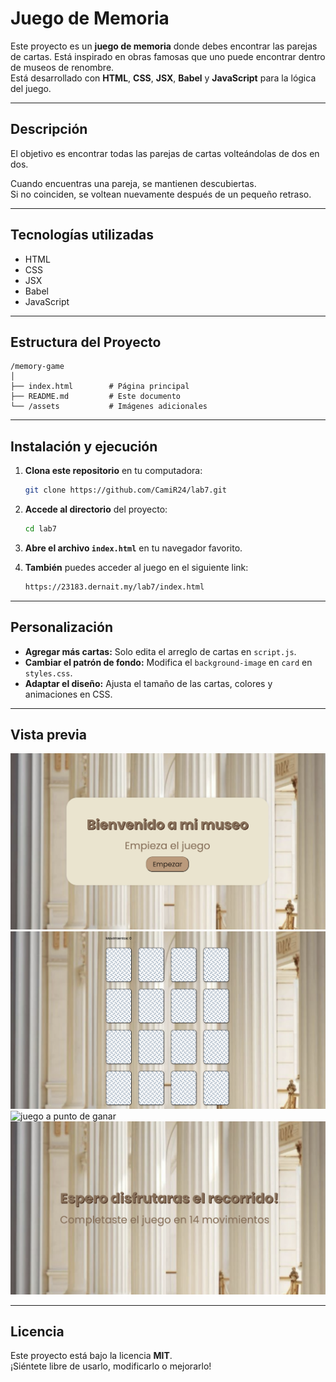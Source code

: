 # Juego de Memoria

Este proyecto es un **juego de memoria** donde debes encontrar las parejas de cartas. Está inspirado en obras famosas que uno puede encontrar dentro de museos de renombre.  
Está desarrollado con **HTML**, **CSS**, **JSX**, **Babel** y **JavaScript** para la lógica del juego.

---

## Descripción

El objetivo es encontrar todas las parejas de cartas volteándolas de dos en dos.  

Cuando encuentras una pareja, se mantienen descubiertas.  
Si no coinciden, se voltean nuevamente después de un pequeño retraso.

---

## Tecnologías utilizadas

- HTML
- CSS
- JSX
- Babel
- JavaScript

---

## Estructura del Proyecto

```
/memory-game
│
├── index.html        # Página principal
├── README.md         # Este documento
└── /assets           # Imágenes adicionales
```

---

## Instalación y ejecución

1. **Clona este repositorio** en tu computadora:

   ```bash
   git clone https://github.com/CamiR24/lab7.git
   ```

2. **Accede al directorio** del proyecto:

   ```bash
   cd lab7
   ```

3. **Abre el archivo `index.html`** en tu navegador favorito.

4. **También** puedes acceder al juego en el siguiente link:

   ```bash
   https://23183.dernait.my/lab7/index.html
   ```

---

## Personalización

- **Agregar más cartas:** Solo edita el arreglo de cartas en `script.js`.
- **Cambiar el patrón de fondo:** Modifica el `background-image` en `card` en `styles.css`.
- **Adaptar el diseño:** Ajusta el tamaño de las cartas, colores y animaciones en CSS.

---

## Vista previa

![página de inicio](ss/home.png)
![cartas volteadas](ss/turnedCards.png)
![juego a punto de ganar](ss/win.png)
![felicitaciones](ss/congrats.png)

---

## Licencia

Este proyecto está bajo la licencia **MIT**.  
¡Siéntete libre de usarlo, modificarlo o mejorarlo!
